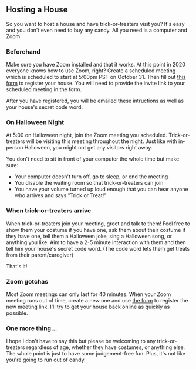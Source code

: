 ## Hosting a House

So you want to host a house and have trick-or-treaters visit you?  It's easy and
you don't even need to buy any candy.  All you need is a computer and Zoom.

### Beforehand

Make sure you have Zoom installed and that it works.  At this point in 2020
everyone knows how to use Zoom, right?  Create a scheduled meeting which is
scheduled to start at 5:00pm PST on October 31.  Then fill out [this form]()
to register your house.  You will need to provide the invite link to your
scheduled meeting in the form.

After you have registered, you will be emailed these intructions as well as
your house's secret code word.

### On Halloween Night

At 5:00 on Halloween night, join the Zoom meeting you scheduled.  Trick-or-treaters
will be visiting this meeting throughout the night.  Just like with in-person
Halloween, you might not get any visitors right away.

You don't need to sit in front of your computer the whole time but make sure:

* Your computer doesn't turn off, go to sleep, or end the meeting
* You disable the waiting room so that trick-or-treaters can join
* You have your volume turned up loud enough that you can hear anyone who arrives
  and says "Trick or Treat!"

### When trick-or-treaters arrive

When trick-or-treaters join your meeting, greet and talk to them!  Feel free to
show them your costume if you have one, ask them about their costume if they
have one, tell them a Halloween joke, sing a Halloween song, or anything you
like.  Aim to have a 2-5 minute interaction with them and then tell him your
house's secret code word.  (The code word lets them get treats from their
parent/caregiver)

That's it!

### Zoom gotchas

Most Zoom meetings can only last for 40 minutes.  When your Zoom meeting runs
out of time, create a new one and use [the form]() to register the new meeting
link.  I'll try to get your house back online as quickly as possible.

### One more thing...

I hope I don't have to say this but please be welcoming to any trick-or-treaters
regardless of age, whether they have costumes, or anything else.  The whole
point is just to have some judgement-free fun.  Plus, it's not like you're
going to run out of candy.